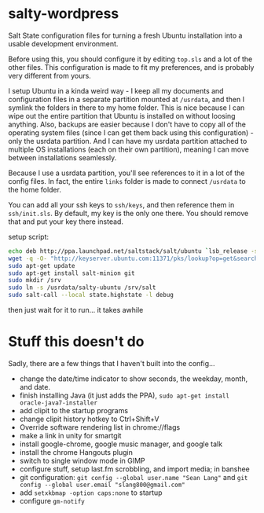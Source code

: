 salty-wordpress
=================

Salt State configuration files for turning a fresh Ubuntu installation into a usable development environment.

Before using this, you should configure it by editing `top.sls` and a lot of the other files. This configuration is made to fit my preferences, and is probably very different from yours.

I setup Ubuntu in a kinda weird way - I keep all my documents and configuration files in a separate partition mounted at `/usrdata`, and then I symlink the folders in there to my home folder. This is nice because I can wipe out the entire partition that Ubuntu is installed on without loosing anything. Also, backups are easier because I don't have to copy all of the operating system files (since I can get them back using this configuration) - only the usrdata partition. And I can have my usrdata partition attached to multiple OS installations (each on their own partition), meaning I can move between installations seamlessly.

Because I use a usrdata partition, you'll see references to it in a lot of the config files. In fact, the entire `links` folder is made to connect `/usrdata` to the home folder.

You can add all your ssh keys to `ssh/keys`, and then reference them in `ssh/init.sls`. By default, my key is the only one there. You should remove that and put your key there instead.

setup script:
```bash
echo deb http://ppa.launchpad.net/saltstack/salt/ubuntu `lsb_release -sc` main | sudo tee /etc/apt/sources.list.d/saltstack.list
wget -q -O- "http://keyserver.ubuntu.com:11371/pks/lookup?op=get&search=0x4759FA960E27C0A6" | sudo apt-key add -
sudo apt-get update
sudo apt-get install salt-minion git
sudo mkdir /srv
sudo ln -s /usrdata/salty-ubuntu /srv/salt
sudo salt-call --local state.highstate -l debug
```

then just wait for it to run... it takes awhile

# Stuff this doesn't do

Sadly, there are a few things that I haven't built into the config...

 - change the date/time indicator to show seconds, the weekday, month, and date.
 - finish installing Java (it just adds the PPA), `sudo apt-get install oracle-java7-installer`
 - add clipit to the startup programs
 - change clipit history hotkey to Ctrl+Shift+V
 - Override software rendering list in chrome://flags
 - make a link in unity for smartgit
 - install google-chrome, google music manager, and google talk
 - install the chrome Hangouts plugin
 - switch to single window mode in GIMP
 - configure stuff, setup last.fm scrobbling, and import media; in banshee
 - git configuration: `git config --global user.name "Sean Lang"` and `git config --global user.email "slang800@gmail.com"`
 - add `setxkbmap -option caps:none` to startup
 - configure `gm-notify`
